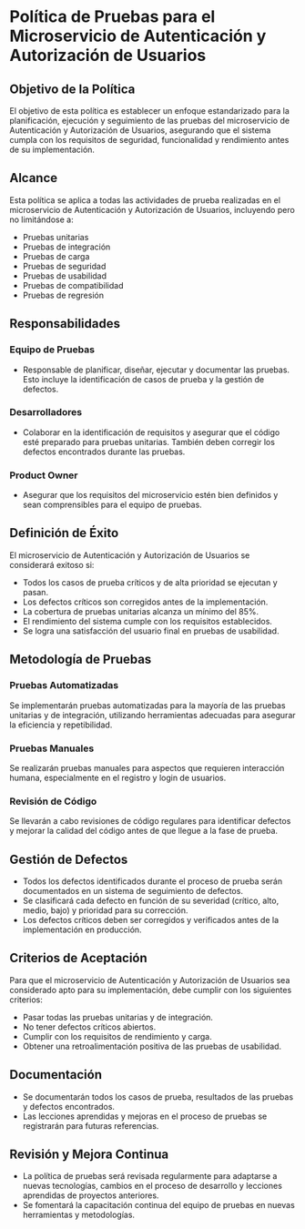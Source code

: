 # Política de Pruebas para el Microservicio de Autenticación y Autorización de Usuarios

## Objetivo de la Política
El objetivo de esta política es establecer un enfoque estandarizado para la planificación, ejecución y seguimiento de las pruebas del microservicio de Autenticación y Autorización de Usuarios, asegurando que el sistema cumpla con los requisitos de seguridad, funcionalidad y rendimiento antes de su implementación.

## Alcance
Esta política se aplica a todas las actividades de prueba realizadas en el microservicio de Autenticación y Autorización de Usuarios, incluyendo pero no limitándose a:
- Pruebas unitarias
- Pruebas de integración
- Pruebas de carga
- Pruebas de seguridad
- Pruebas de usabilidad
- Pruebas de compatibilidad
- Pruebas de regresión

## Responsabilidades
### Equipo de Pruebas
- Responsable de planificar, diseñar, ejecutar y documentar las pruebas. Esto incluye la identificación de casos de prueba y la gestión de defectos.

### Desarrolladores
- Colaborar en la identificación de requisitos y asegurar que el código esté preparado para pruebas unitarias. También deben corregir los defectos encontrados durante las pruebas.

### Product Owner
- Asegurar que los requisitos del microservicio estén bien definidos y sean comprensibles para el equipo de pruebas.

## Definición de Éxito
El microservicio de Autenticación y Autorización de Usuarios se considerará exitoso si:
- Todos los casos de prueba críticos y de alta prioridad se ejecutan y pasan.
- Los defectos críticos son corregidos antes de la implementación.
- La cobertura de pruebas unitarias alcanza un mínimo del 85%.
- El rendimiento del sistema cumple con los requisitos establecidos.
- Se logra una satisfacción del usuario final en pruebas de usabilidad.

## Metodología de Pruebas
### Pruebas Automatizadas
Se implementarán pruebas automatizadas para la mayoría de las pruebas unitarias y de integración, utilizando herramientas adecuadas para asegurar la eficiencia y repetibilidad.

### Pruebas Manuales
Se realizarán pruebas manuales para aspectos que requieren interacción humana, especialmente en el registro y login de usuarios.

### Revisión de Código
Se llevarán a cabo revisiones de código regulares para identificar defectos y mejorar la calidad del código antes de que llegue a la fase de prueba.

## Gestión de Defectos
- Todos los defectos identificados durante el proceso de prueba serán documentados en un sistema de seguimiento de defectos.
- Se clasificará cada defecto en función de su severidad (crítico, alto, medio, bajo) y prioridad para su corrección.
- Los defectos críticos deben ser corregidos y verificados antes de la implementación en producción.

## Criterios de Aceptación
Para que el microservicio de Autenticación y Autorización de Usuarios sea considerado apto para su implementación, debe cumplir con los siguientes criterios:
- Pasar todas las pruebas unitarias y de integración.
- No tener defectos críticos abiertos.
- Cumplir con los requisitos de rendimiento y carga.
- Obtener una retroalimentación positiva de las pruebas de usabilidad.

## Documentación
- Se documentarán todos los casos de prueba, resultados de las pruebas y defectos encontrados.
- Las lecciones aprendidas y mejoras en el proceso de pruebas se registrarán para futuras referencias.

## Revisión y Mejora Continua
- La política de pruebas será revisada regularmente para adaptarse a nuevas tecnologías, cambios en el proceso de desarrollo y lecciones aprendidas de proyectos anteriores.
- Se fomentará la capacitación continua del equipo de pruebas en nuevas herramientas y metodologías.
